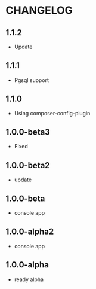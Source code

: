 CHANGELOG
==============

1.1.2
-----------------
 * Update
 
1.1.1
-----------------
 * Pgsql support
 
1.1.0
-----------------
 * Using composer-config-plugin
 
1.0.0-beta3
-----------------
 * Fixed
 
1.0.0-beta2
-----------------
 * update 
 
1.0.0-beta
-----------------
 * console app
 
1.0.0-alpha2
-----------------
 * console app

1.0.0-alpha
-----------------
 * ready alpha
